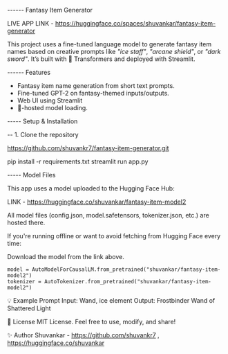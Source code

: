 ------ Fantasy Item Generator

LIVE APP LINK - https://huggingface.co/spaces/shuvankar/fantasy-item-generator


This project uses a fine-tuned language model to generate fantasy item names based on creative prompts like *"ice staff"*, *"arcane shield"*, or *"dark sword"*. It’s built with 🤗 Transformers and deployed with Streamlit.


------ Features

- Fantasy item name generation from short text prompts.
- Fine-tuned GPT-2 on fantasy-themed inputs/outputs.
- Web UI using Streamlit
- 🤗-hosted model loading.


----- Setup & Installation

-- 1. Clone the repository

https://github.com/shuvankr7/fantasy-item-generator.git

pip install -r requirements.txt
streamlit run app.py


 ----- Model Files

This app uses a model uploaded to the Hugging Face Hub:

LINK -  https://huggingface.co/shuvankar/fantasy-item-model2

All model files (config.json, model.safetensors, tokenizer.json, etc.) are hosted there.

If you're running offline or want to avoid fetching from Hugging Face every time:

Download the model from the link above.


    model = AutoModelForCausalLM.from_pretrained("shuvankar/fantasy-item-model2")
    tokenizer = AutoTokenizer.from_pretrained("shuvankar/fantasy-item-model2")


💡 Example Prompt
Input: Wand, ice element
Output: Frostbinder Wand of Shattered Light

📜 License
MIT License. Feel free to use, modify, and share!

✨ Author
Shuvankar - https://github.com/shuvankr7   ,    https://huggingface.co/shuvankar

